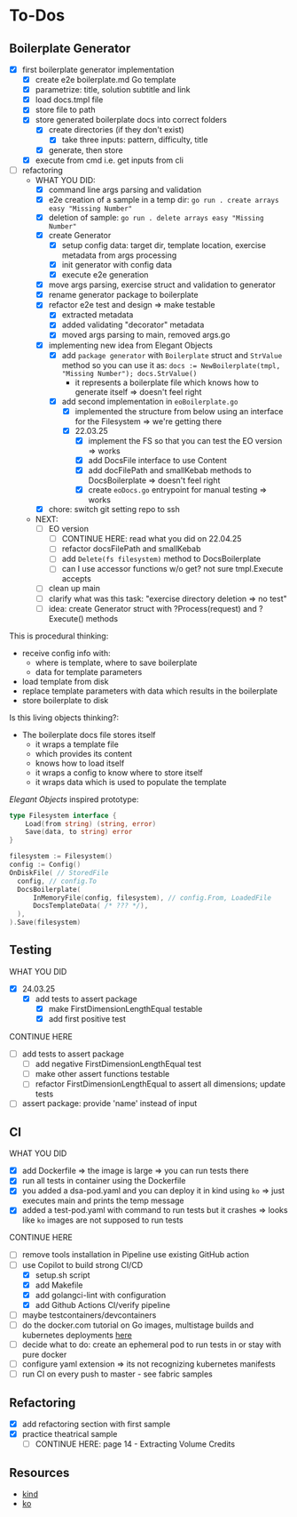 # To-Dos

## Boilerplate Generator

- [x] first boilerplate generator implementation
  - [x] create e2e boilerplate.md Go template
  - [x] parametrize: title, solution subtitle and link
  - [x] load docs.tmpl file
  - [x] store file to path
  - [x] store generated boilerplate docs into correct folders
    - [x] create directories (if they don't exist)
      - [x] take three inputs: pattern, difficulty, title
    - [x] generate, then store
  - [x] execute from cmd i.e. get inputs from cli
- [ ] refactoring
  - WHAT YOU DID:
    - [x] command line args parsing and validation
    - [x] e2e creation of a sample in a temp dir: `go run . create arrays easy "Missing Number"`
    - [x] deletion of sample: `go run . delete arrays easy "Missing Number"`
    - [x] create Generator
      - [x] setup config data: target dir, template location, exercise metadata from args processing
      - [x] init generator with config data
      - [x] execute e2e generation
    - [x] move args parsing, exercise struct and validation to generator
    - [x] rename generator package to boilerplate
    - [x] refactor e2e test and design => make testable
      - [x] extracted metadata
      - [x] added validating "decorator" metadata
      - [x] moved args parsing to main, removed args.go
    - [x] implementing new idea from Elegant Objects
      - [x] add `package generator` with `Boilerplate` struct and `StrValue` method so you can use it as: `docs := NewBoilerplate(tmpl, "Missing Number"); docs.StrValue()`
        - it represents a boilerplate file which knows how to generate itself => doesn't feel right
      - [x] add second implementation in `eoBoilerplate.go`
        - [x] implemented the structure from below using an interface for the Filesystem => we're getting there
        - [x] 22.03.25
          - [x] implement the FS so that you can test the EO version => works
          - [x] add DocsFile interface to use Content
          - [x] add docFilePath and smallKebab methods to DocsBoilerplate => doesn't feel right
          - [x] create `eoDocs.go` entrypoint for manual testing => works
    - [x] chore: switch git setting repo to ssh
  - NEXT:
    - [ ] EO version
      - [ ] CONTINUE HERE: read what you did on 22.04.25
      - [ ] refactor docsFilePath and smallKebab
      - [ ] add `Delete(fs filesystem)` method to DocsBoilerplate
      - [ ] can I use accessor functions w/o get? not sure tmpl.Execute accepts
    - [ ] clean up main
    - [ ] clarify what was this task: "exercise directory deletion => no test"
    - [ ] idea: create Generator struct with ?Process(request) and ?Execute() methods

This is procedural thinking:
- receive config info with: 
  - where is template, where to save boilerplate
  - data for template parameters
- load template from disk
- replace template parameters with data which results in the boilerplate
- store boilerplate to disk

Is this living objects thinking?:
- The boilerplate docs file stores itself
  - it wraps a template file
   - which provides its content
   - knows how to load itself
  - it wraps a config to know where to store itself
  - it wraps data which is used to populate the template 

*Elegant Objects* inspired prototype:

```go
type Filesystem interface {
	Load(from string) (string, error)
	Save(data, to string) error
}

filesystem := Filesystem()
config := Config()
OnDiskFile( // StoredFile
  config, // config.To
  DocsBoilerplate(
      InMemoryFile(config, filesystem), // config.From, LoadedFile
      DocsTemplateData( /* ??? */),
  ),
).Save(filesystem)
```

## Testing

WHAT YOU DID
- [x] 24.03.25
  - [x] add tests to assert package
    - [x] make FirstDimensionLengthEqual testable
    - [x] add first positive test

CONTINUE HERE
- [ ] add tests to assert package
  - [ ] add negative FirstDimensionLengthEqual test
  - [ ] make other assert functions testable
  - [ ] refactor FirstDimensionLengthEqual to assert all dimensions; update tests
- [ ] assert package: provide 'name' instead of input

## CI

WHAT YOU DID

- [x] add Dockerfile => the image is large => you can run tests there
- [x] run all tests in container using the Dockerfile
- [x] you added a dsa-pod.yaml and you can deploy it in kind using `ko` => just executes main and prints the temp message
- [x] added a test-pod.yaml with command to run tests but it crashes => looks like `ko` images are not supposed to run tests

CONTINUE HERE

- [ ] remove tools installation in Pipeline use existing GitHub action
- [ ] use Copilot to build strong CI/CD
  - [x] setup.sh script
  - [x] add Makefile
  - [x] add golangci-lint with configuration
  - [x] add Github Actions CI/verify pipeline
- [ ] maybe testcontainers/devcontainers
- [ ] do the docker.com tutorial on Go images, multistage builds and kubernetes deployments [here](https://docs.docker.com/guides/golang/build-images/)
- [ ] decide what to do: create an ephemeral pod to run tests in or stay with pure docker
- [ ] configure yaml extension => its not recognizing kubernetes manifests
- [ ] run CI on every push to master - see fabric samples

## Refactoring

- [x] add refactoring section with first sample
- [x] practice theatrical sample
  - [ ] CONTINUE HERE: page 14 - Extracting Volume Credits

## Resources

- [kind](https://kind.sigs.k8s.io/docs/user/quick-start/)
- [ko](https://ko.build/features/k8s/)
